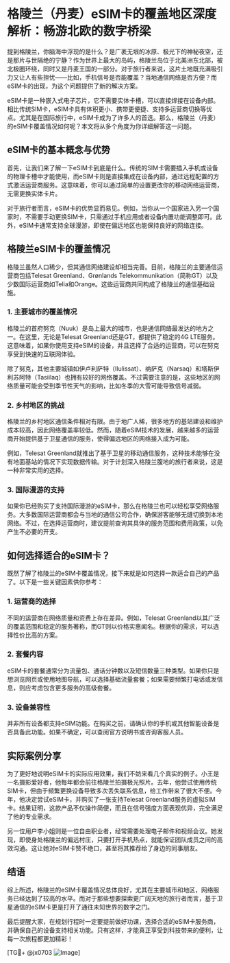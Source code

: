 # 格陵兰（丹麦）eSIM卡的覆盖地区深度解析：畅游北欧的数字桥梁

提到格陵兰，你脑海中浮现的是什么？是广袤无垠的冰原、极光下的神秘夜空，还是那片与世隔绝的宁静？作为世界上最大的岛屿，格陵兰岛位于北美洲东北部，被北极圈环绕，同时又是丹麦王国的一部分。对于旅行者来说，这片土地既充满吸引力又让人有些担忧——比如，手机信号是否能覆盖？当地通信网络是否方便？而eSIM卡的出现，为这个问题提供了新的解决方案。

eSIM卡是一种嵌入式电子芯片，它不需要实体卡槽，可以直接焊接在设备内部。相比传统SIM卡，eSIM卡具有体积更小、携带更便捷、支持多运营商切换等优点。尤其是在国际旅行中，eSIM卡成为了许多人的首选。那么，格陵兰（丹麦）的eSIM卡覆盖情况如何呢？本文将从多个角度为你详细解答这一问题。

## eSIM卡的基本概念与优势

首先，让我们来了解一下eSIM卡到底是什么。传统的SIM卡需要插入手机或设备的物理卡槽中才能使用，而eSIM卡则是直接集成在设备内部，通过远程配置的方式激活运营商服务。这意味着，你可以通过简单的设置更改你的移动网络运营商，无需更换实体卡片。

对于旅行者而言，eSIM卡的优势显而易见。例如，当你从一个国家进入另一个国家时，不需要手动更换SIM卡，只需通过手机应用或者设备内置功能调整即可。此外，eSIM卡通常支持全球漫游，即使在偏远地区也能保持良好的网络连接。

## 格陵兰eSIM卡的覆盖情况

格陵兰虽然人口稀少，但其通信网络建设却相当完善。目前，格陵兰的主要通信运营商包括Telesat Greenland、Grønlands Telekommunikation（简称GT）以及少数国际运营商如Telia和Orange。这些运营商共同构成了格陵兰的通信基础设施。

### 1. **主要城市的覆盖情况**
格陵兰的首府努克（Nuuk）是岛上最大的城市，也是通信网络最发达的地方之一。在这里，无论是Telesat Greenland还是GT，都提供了稳定的4G LTE服务。这意味着，如果你使用支持eSIM的设备，并且选择了合适的运营商，可以在努克享受到快速的互联网体验。

除了努克，其他主要城镇如伊卢利萨特（Ilulissat）、纳萨克（Narsaq）和塔斯伊利苏阿特（Tasiilaq）也拥有较好的网络覆盖。不过需要注意的是，这些地区的网络质量可能会受到季节性天气的影响，比如冬季的大雪可能导致信号减弱。

### 2. **乡村地区的挑战**
格陵兰的乡村地区通信条件相对有限。由于地广人稀，很多地方的基站建设和维护成本较高，因此网络覆盖率较低。然而，随着eSIM技术的发展，越来越多的运营商开始提供基于卫星通信的服务，使得偏远地区的网络接入成为可能。

例如，Telesat Greenland就推出了基于卫星的移动通信服务，这种技术能够在没有地面基站的情况下实现数据传输。对于计划深入格陵兰腹地的旅行者来说，这是一种非常实用的选择。

### 3. **国际漫游的支持**
如果你已经购买了支持国际漫游的eSIM卡，那么在格陵兰也可以轻松享受网络服务。大多数国际运营商都会与当地的通信公司合作，确保游客能够无缝切换到本地网络。不过，在选择运营商时，建议提前查询其具体的服务范围和费用政策，以免产生不必要的开支。

## 如何选择适合的eSIM卡？

既然了解了格陵兰的eSIM卡覆盖情况，接下来就是如何选择一款适合自己的产品了。以下是一些关键因素供你参考：

### 1. **运营商的选择**
不同的运营商在网络质量和资费上存在差异。例如，Telesat Greenland以其广泛的覆盖范围和稳定的服务著称，而GT则以价格实惠闻名。根据你的需求，可以选择性价比高的方案。

### 2. **套餐内容**
eSIM卡的套餐通常分为流量包、通话分钟数以及短信数量三种类型。如果你只是想浏览网页或使用地图导航，可以选择基础流量套餐；如果需要频繁打电话或发信息，则应考虑包含更多服务的高级套餐。

### 3. **设备兼容性**
并非所有设备都支持eSIM功能。在购买之前，请确认你的手机或其他智能设备是否具备此功能。如果不确定，可以查阅官方说明书或咨询客服人员。

## 实际案例分享

为了更好地说明eSIM卡的实际应用效果，我们不妨来看几个真实的例子。小王是一名摄影爱好者，他每年都会前往格陵兰拍摄极光照片。去年，他尝试使用传统SIM卡，但由于频繁更换设备导致多次丢失联系信息，给工作带来了很大不便。今年，他决定尝试eSIM卡，并购买了一张支持Telesat Greenland服务的虚拟SIM卡。结果证明，这款产品不仅操作简便，而且在信号强度方面表现优异，完全满足了他的专业需求。

另一位用户李小姐则是一位自由职业者，经常需要处理电子邮件和视频会议。她发现，即使身处格陵兰的偏远村庄，只要打开手机热点，就能保证团队成员之间的高效沟通。这让她对eSIM卡赞不绝口，甚至将其推荐给了身边的同事朋友。

## 结语

综上所述，格陵兰的eSIM卡覆盖情况总体良好，尤其在主要城市和地区，网络服务已经达到了较高的水平。而对于那些想要探索更广阔天地的旅行者而言，基于卫星通信的eSIM卡更是打开了通往未知世界的数字之门。

最后提醒大家，在规划行程时一定要提前做好功课，选择合适的eSIM卡服务商，并确保自己的设备支持相关功能。只有这样，才能真正享受到科技带来的便利，让每一次旅程都更加精彩！

[TG💪+ @jx0703 ![Image](https://github.com/user-attachments/assets/dbca1d08-cadb-493c-b0ec-ad6f7a83f270)]